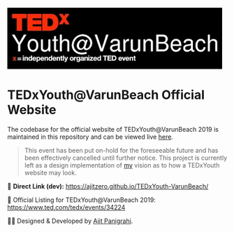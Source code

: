 ![TEDxYouth@VarunBeach Logo](https://github.com/AjitZero/TEDxYouth-VarunBeach/raw/master/assets/brand/logo-tedx-vb-black.jpeg)

# TEDxYouth@VarunBeach Official Website

The codebase for the official website of TEDxYouth@VarunBeach 2019 is maintained in this repository and can be viewed live [here](https://ajitzero.github.io/TEDxYouth-VarunBeach/).

> This event has been put on-hold for the foreseeable future and has been effectively cancelled until further notice. This project is currently left as a design implementation of [my](https://twitter.com/AjitZero) vision as to how a TEDxYouth  website may look.

🚀 **Direct Link (dev):** https://ajitzero.github.io/TEDxYouth-VarunBeach/

🔗 Official Listing for TEDxYouth@VarunBeach 2019: https://www.ted.com/tedx/events/34224

👨‍💻 Designed & Developed by [Ajit Panigrahi](https://twitter.com/AjitZero).
